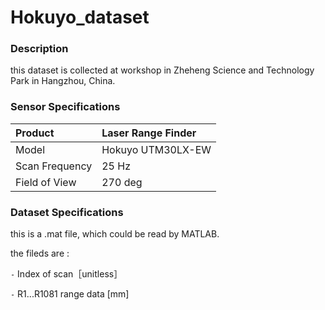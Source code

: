 # Hokuyo_dataset
### Description
this dataset is collected at workshop in Zheheng Science and Technology Park in Hangzhou, China.

### Sensor Specifications
| Product | Laser Range Finder |
:----|:----|
| Model | Hokuyo UTM30LX-EW |
| Scan Frequency | 25 Hz |
| Field of View  | 270 deg |

### Dataset Specifications
this is a .mat file, which could be read by MATLAB.

the fileds are :

`-` Index of scan［unitless］

`-` R1...R1081 range data [mm]
